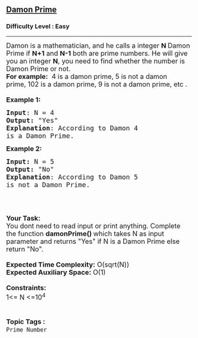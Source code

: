 <h2><a href="https://www.geeksforgeeks.org/problems/damon-prime4930/1?page=1&category=Prime%20Number&difficulty=Easy&sortBy=submissions">Damon Prime</a></h2><h3>Difficulty Level : Easy</h3><hr><div class="problems_problem_content__Xm_eO"><p><span style="font-size: 18px;">Damon is a mathematician, and he calls a integer <strong>N </strong>Damon Prime if <strong>N+1</strong> and <strong>N-1</strong> both are prime numbers. He will give you an integer <strong>N</strong>, you need to find whether the number is Damon Prime or not.&nbsp;&nbsp;<br><strong>For example:</strong>&nbsp; 4 is a damon prime, 5&nbsp;is not a damon prime,&nbsp;102&nbsp;is a damon prime, 9 is not a damon prime, etc .&nbsp;<br><br><strong>Example 1:</strong></span></p>
<pre><span style="font-size: 18px;"><strong>Input</strong>: N = 4
<strong>Output:</strong>&nbsp;"Yes"&nbsp;
<strong>Explanation</strong>: According to Damon 4
is a Damon Prime.
</span></pre>
<p><span style="font-size: 18px;"><strong>Example 2:</strong></span></p>
<pre><span style="font-size: 18px;"><strong>Input: </strong>N = 5
<strong>Output:&nbsp;</strong>"No"
<strong>Explanation</strong>: According to Damon 5
is not a Damon Prime. 

</span></pre>
<p><br><span style="font-size: 18px;"><strong>Your Task:&nbsp;&nbsp;</strong><br>You dont need to read input or print anything. Complete the function <strong>damonPrime()&nbsp;</strong>which takes N&nbsp;as input parameter and returns "Yes"&nbsp;if N&nbsp;is a Damon Prime&nbsp;else return "No".<br><br><strong>Expected Time Complexity:</strong> O(sqrt(N))<br><strong>Expected Auxiliary Space:</strong> O(1)<br><br><strong>Constraints:</strong><br>1&lt;= N&nbsp;&lt;=10<sup>4</sup></span></p></div><br><p><span style=font-size:18px><strong>Topic Tags : </strong><br><code>Prime Number</code>&nbsp;
